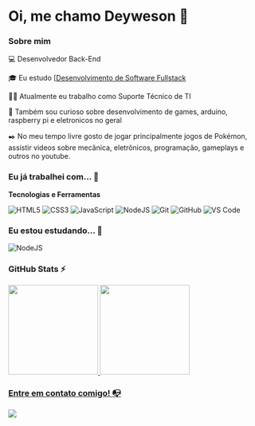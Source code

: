 # Oi, me chamo Deyweson 👋

### Sobre mim

💻 Desenvolvedor Back-End

<!-- Isso é um comentário, não irá aparecer no seu perfil
(Abaixo você seleciona o curso que você está fazendo no momento) -->

🎓 Eu estudo [[Desenvolvimento de Software Fullstack](https://cubos.academy/cursos/desenvolvimento-de-software-v2)

👩‍💻 Atualmente eu trabalho como Suporte Técnico de TI

🔎 Também sou curioso sobre desenvolvimento de games, arduino, raspberry pi e eletronicos no geral

✒️ No meu tempo livre gosto de jogar principalmente jogos de Pokémon, assistir videos sobre mecânica, eletrônicos, programação, gameplays e outros no youtube.


### Eu já trabalhei com... 🔧

**Tecnologias e Ferramentas**

<!-- (Aqui você pode adicionar tecnologias que aprendeu no curso, já listamos algumas delas, e outras que já domina)) -->

![HTML5](https://img.shields.io/badge/html5-%23E34F26.svg?style=for-the-badge&logo=html5&logoColor=white)
![CSS3](https://img.shields.io/badge/css3-%231572B6.svg?style=for-the-badge&logo=css3&logoColor=white)
![JavaScript](https://img.shields.io/badge/javascript-%23323330.svg?style=for-the-badge&logo=javascript&logoColor=%23F7DF1E)
![NodeJS](https://img.shields.io/badge/node.js-6DA55F?style=for-the-badge&logo=node.js&logoColor=white)
![Git](https://img.shields.io/badge/git-%23F05033.svg?style=for-the-badge&logo=git&logoColor=white)
![GitHub](https://img.shields.io/badge/github-%23121011.svg?style=for-the-badge&logo=github&logoColor=white)
![VS Code](https://img.shields.io/badge/VS%20Code-0078d7.svg?style=for-the-badge&logo=visual-studio-code&logoColor=white)

<!-- (Já colocar tecnologias do On Demand que aprende no curso)) -->

### Eu estou estudando... 🧩
<!-- (Aqui você pode adicionar tecnologias que está estudando, inclusive para aumentar essa lista você listamos algumas das tecnologias ensinadas na nossa [Assinatura On Demand](https://cubos.academy/cubosondemand)) -->


![NodeJS](https://img.shields.io/badge/node.js-6DA55F?style=for-the-badge&logo=node.js&logoColor=white)

<!-- (Você pode adicionar novas tecnologias insira ![Nome da Tecnologia](https://img.shields.io/badge/-[Nome da tecnologia]-[Cor do fundo]?style=flat-square&logo=[Nome da tecnologia])) -->


<!--
Substitua o usuário lbguilherme pelo seu usuário no GitHub.
-->

### GitHub Stats ⚡
<div>
<a href="https://github.com/deyweson">
<img height="180em" src="https://github-readme-stats.vercel.app/api/top-langs/?username=deyweson&layout=compact&langs_count=7&theme=dracula"/>
<img height="180em" src="https://github-readme-stats.vercel.app/api?username=deyweson&show_icons=true&theme=dracula&include_all_commits=true&count_private=true"/>
</div>

### Entre em contato comigo! 📭
<div>
<a href="https://www.linkedin.com/in/deyweson/" target="_blank"><img src="https://img.shields.io/badge/-LinkedIn-%230077B5?style=for-the-badge&logo=linkedin&logoColor=white" target="_blank"></a>   
</div>
